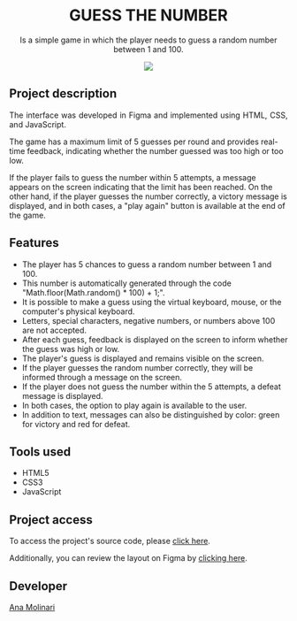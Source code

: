 <h1 align="center">GUESS THE NUMBER</h1>

<p align="center">
Is a simple game in which the player needs to guess a random number between 1 and 100.

<div align="center">
<img src="https://i.imgur.com/6HQtfV5.gif">
</div>

## Project description

<p align="justify">
The interface was developed in Figma and implemented using HTML, CSS, and JavaScript.

The game has a maximum limit of 5 guesses per round and provides real-time feedback, indicating whether the number guessed was too high or too low.

If the player fails to guess the number within 5 attempts, a message appears on the screen indicating that the limit has been reached. On the other hand, if the player guesses the number correctly, a victory message is displayed, and in both cases, a "play again" button is available at the end of the game.

## Features

- The player has 5 chances to guess a random number between 1 and 100.
- This number is automatically generated through the code "Math.floor(Math.random() * 100) + 1;".
- It is possible to make a guess using the virtual keyboard, mouse, or the computer's physical keyboard.
- Letters, special characters, negative numbers, or numbers above 100 are not accepted.
- After each guess, feedback is displayed on the screen to inform whether the guess was high or low.
- The player's guess is displayed and remains visible on the screen.
- If the player guesses the random number correctly, they will be informed through a message on the screen.
- If the player does not guess the number within the 5 attempts, a defeat message is displayed.
- In both cases, the option to play again is available to the user.
- In addition to text, messages can also be distinguished by color: green for victory and red for defeat.

## Tools used

- HTML5
- CSS3
- JavaScript

###

## Project access

To access the project's source code, please <a href="https://anamolinari.github.io/guess-the-number/" target="_blank">click here</a>.

Additionally, you can review the layout on Figma by <a href="https://www.figma.com/file/TcXf4Jt6YATA25ydFsWOXn/Guess-The-Number---Game?type=design&node-id=0%3A1&mode=dev&t=yMCdeae55F9DxwKR-1" target="_blank">clicking here</a>.

## Developer
[Ana Molinari](https://www.linkedin.com/in/anahmolinari/)


